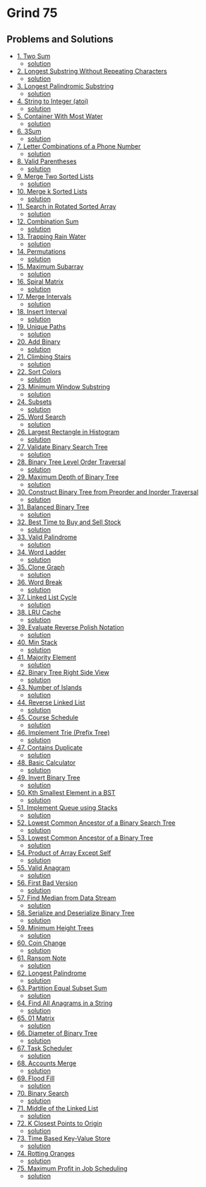 # Grind 75
## Problems and Solutions
- [1. Two Sum](https://leetcode.com/problems/two-sum/)
    - [solution](https://github.com/rabbicse/problem-solving/tree/master/src/leetcode/Grind%2075/solutions/1.%20Two%20Sum)
- [2. Longest Substring Without Repeating Characters](https://leetcode.com/problems/longest-substring-without-repeating-characters/)
    - [solution]()
- [3. Longest Palindromic Substring](https://leetcode.com/problems/longest-palindromic-substring/)
    - [solution]()
- [4. String to Integer (atoi)](https://leetcode.com/problems/string-to-integer-atoi/)
    - [solution]()
- [5. Container With Most Water](https://leetcode.com/problems/container-with-most-water/)
    - [solution]()
- [6. 3Sum](https://leetcode.com/problems/3sum/)
    - [solution]()
- [7. Letter Combinations of a Phone Number](https://leetcode.com/problems/letter-combinations-of-a-phone-number/)
    - [solution]()
- [8. Valid Parentheses](https://leetcode.com/problems/valid-parentheses/)
    - [solution]()
- [9. Merge Two Sorted Lists](https://leetcode.com/problems/merge-two-sorted-lists/)
    - [solution]()
- [10. Merge k Sorted Lists](https://leetcode.com/problems/merge-k-sorted-lists/)
    - [solution]()
- [11. Search in Rotated Sorted Array](https://leetcode.com/problems/search-in-rotated-sorted-array/)
    - [solution]()
- [12. Combination Sum](https://leetcode.com/problems/combination-sum/)
    - [solution]()
- [13. Trapping Rain Water](https://leetcode.com/problems/trapping-rain-water/)
    - [solution]()
- [14. Permutations](https://leetcode.com/problems/permutations/)
    - [solution]()
- [15. Maximum Subarray](https://leetcode.com/problems/maximum-subarray/)
    - [solution]()
- [16. Spiral Matrix](https://leetcode.com/problems/spiral-matrix/)
    - [solution]()
- [17. Merge Intervals](https://leetcode.com/problems/merge-intervals/)
    - [solution]()
- [18. Insert Interval](https://leetcode.com/problems/insert-interval/)
    - [solution]()
- [19. Unique Paths](https://leetcode.com/problems/unique-paths/)
    - [solution]()
- [20. Add Binary](https://leetcode.com/problems/add-binary/)
    - [solution]()
- [21. Climbing Stairs](https://leetcode.com/problems/climbing-stairs/)
    - [solution]()
- [22. Sort Colors](https://leetcode.com/problems/sort-colors/)
    - [solution]()
- [23. Minimum Window Substring](https://leetcode.com/problems/minimum-window-substring/)
    - [solution]()
- [24. Subsets](https://leetcode.com/problems/subsets/)
    - [solution]()
- [25. Word Search](https://leetcode.com/problems/word-search/)
    - [solution]()
- [26. Largest Rectangle in Histogram](https://leetcode.com/problems/largest-rectangle-in-histogram/)
    - [solution]()
- [27. Validate Binary Search Tree](https://leetcode.com/problems/validate-binary-search-tree/)
    - [solution]()
- [28. Binary Tree Level Order Traversal](https://leetcode.com/problems/binary-tree-level-order-traversal/)
    - [solution]()
- [29. Maximum Depth of Binary Tree](https://leetcode.com/problems/maximum-depth-of-binary-tree/)
    - [solution]()
- [30. Construct Binary Tree from Preorder and Inorder Traversal](https://leetcode.com/problems/construct-binary-tree-from-preorder-and-inorder-traversal/)
    - [solution]()
- [31. Balanced Binary Tree](https://leetcode.com/problems/balanced-binary-tree/)
    - [solution]()
- [32. Best Time to Buy and Sell Stock](https://leetcode.com/problems/best-time-to-buy-and-sell-stock/)
    - [solution]()
- [33. Valid Palindrome](https://leetcode.com/problems/valid-palindrome/)
    - [solution]()
- [34. Word Ladder](https://leetcode.com/problems/word-ladder/)
    - [solution]()
- [35. Clone Graph](https://leetcode.com/problems/clone-graph/)
    - [solution]()
- [36. Word Break](https://leetcode.com/problems/word-break/)
    - [solution]()
- [37. Linked List Cycle](https://leetcode.com/problems/linked-list-cycle/)
    - [solution]()
- [38. LRU Cache](https://leetcode.com/problems/lru-cache/)
    - [solution]()
- [39. Evaluate Reverse Polish Notation](https://leetcode.com/problems/evaluate-reverse-polish-notation/)
    - [solution]()
- [40. Min Stack](https://leetcode.com/problems/min-stack/)
    - [solution]()
- [41. Majority Element](https://leetcode.com/problems/majority-element/)
    - [solution]()
- [42. Binary Tree Right Side View](https://leetcode.com/problems/binary-tree-right-side-view/)
    - [solution]()
- [43. Number of Islands](https://leetcode.com/problems/number-of-islands/)
    - [solution]()
- [44. Reverse Linked List](https://leetcode.com/problems/reverse-linked-list/)
    - [solution]()
- [45. Course Schedule](https://leetcode.com/problems/course-schedule/)
    - [solution]()
- [46. Implement Trie (Prefix Tree)](https://leetcode.com/problems/implement-trie-prefix-tree/)
    - [solution]()
- [47. Contains Duplicate](https://leetcode.com/problems/contains-duplicate/)
    - [solution]()
- [48. Basic Calculator](https://leetcode.com/problems/basic-calculator/)
    - [solution]()
- [49. Invert Binary Tree](https://leetcode.com/problems/invert-binary-tree/)
    - [solution]()
- [50. Kth Smallest Element in a BST](https://leetcode.com/problems/kth-smallest-element-in-a-bst/)
    - [solution]()
- [51. Implement Queue using Stacks](https://leetcode.com/problems/implement-queue-using-stacks/)
    - [solution]()
- [52. Lowest Common Ancestor of a Binary Search Tree](https://leetcode.com/problems/lowest-common-ancestor-of-a-binary-search-tree/)
    - [solution]()
- [53. Lowest Common Ancestor of a Binary Tree](https://leetcode.com/problems/lowest-common-ancestor-of-a-binary-tree/)
    - [solution]()
- [54. Product of Array Except Self](https://leetcode.com/problems/product-of-array-except-self/)
    - [solution]()
- [55. Valid Anagram](https://leetcode.com/problems/valid-anagram/)
    - [solution]()
- [56. First Bad Version](https://leetcode.com/problems/first-bad-version/)
    - [solution]()
- [57. Find Median from Data Stream](https://leetcode.com/problems/find-median-from-data-stream/)
    - [solution]()
- [58. Serialize and Deserialize Binary Tree](https://leetcode.com/problems/serialize-and-deserialize-binary-tree/)
    - [solution]()
- [59. Minimum Height Trees](https://leetcode.com/problems/minimum-height-trees/)
    - [solution]()
- [60. Coin Change](https://leetcode.com/problems/coin-change/)
    - [solution]()
- [61. Ransom Note](https://leetcode.com/problems/ransom-note/)
    - [solution]()
- [62. Longest Palindrome](https://leetcode.com/problems/longest-palindrome/)
    - [solution]()
- [63. Partition Equal Subset Sum](https://leetcode.com/problems/partition-equal-subset-sum/)
    - [solution]()
- [64. Find All Anagrams in a String](https://leetcode.com/problems/find-all-anagrams-in-a-string/)
    - [solution]()
- [65. 01 Matrix](https://leetcode.com/problems/01-matrix/)
    - [solution]()
- [66. Diameter of Binary Tree](https://leetcode.com/problems/diameter-of-binary-tree/)
    - [solution]()
- [67. Task Scheduler](https://leetcode.com/problems/task-scheduler/)
    - [solution]()
- [68. Accounts Merge](https://leetcode.com/problems/accounts-merge/)
    - [solution]()
- [69. Flood Fill](https://leetcode.com/problems/flood-fill/)
    - [solution]()
- [70. Binary Search](https://leetcode.com/problems/binary-search/)
    - [solution]()
- [71. Middle of the Linked List](https://leetcode.com/problems/middle-of-the-linked-list/)
    - [solution]()
- [72. K Closest Points to Origin](https://leetcode.com/problems/k-closest-points-to-origin/)
    - [solution]()
- [73. Time Based Key-Value Store](https://leetcode.com/problems/time-based-key-value-store/)
    - [solution]()
- [74. Rotting Oranges](https://leetcode.com/problems/rotting-oranges/)
    - [solution]()
- [75. Maximum Profit in Job Scheduling](https://leetcode.com/problems/maximum-profit-in-job-scheduling/)
    - [solution]()
